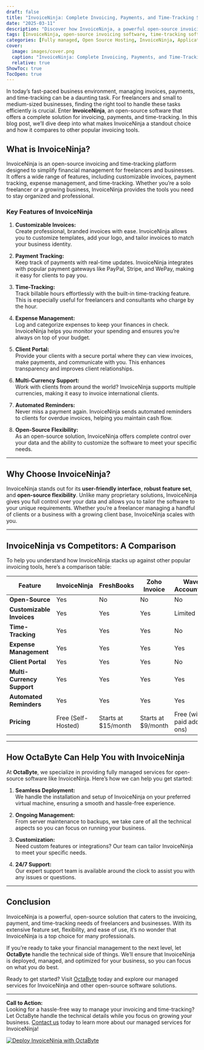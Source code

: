 ```yaml
---
draft: false
title: "InvoiceNinja: Complete Invoicing, Payments, and Time-Tracking Solution for Freelancers and Businesses"
date: "2025-03-11"
description: "Discover how InvoiceNinja, a powerful open-source invoicing and time-tracking software, can streamline your billing, payments, and client management. Perfect for freelancers and businesses, InvoiceNinja offers a fully customizable and feature-rich solution to manage your finances efficiently."
tags: [InvoiceNinja, open-source invoicing software, time-tracking software, freelancer invoicing, business invoicing, open-source billing software, InvoiceNinja vs competitors, InvoiceNinja features, InvoiceNinja benefits, managed invoicing solutions]
categories: [Fully managed, Open Source Hosting, InvoiceNinja, Applications, Crm Erp, Invoicing And Payments]
cover:
  image: images/cover.png
  caption: "InvoiceNinja: Complete Invoicing, Payments, and Time-Tracking Solution for Freelancers and Businesses"
  relative: true
ShowToc: true
TocOpen: true
---
```



In today’s fast-paced business environment, managing invoices, payments, and time-tracking can be a daunting task. For freelancers and small to medium-sized businesses, finding the right tool to handle these tasks efficiently is crucial. Enter **InvoiceNinja**, an open-source software that offers a complete solution for invoicing, payments, and time-tracking. In this blog post, we’ll dive deep into what makes InvoiceNinja a standout choice and how it compares to other popular invoicing tools.

## What is InvoiceNinja?

InvoiceNinja is an open-source invoicing and time-tracking platform designed to simplify financial management for freelancers and businesses. It offers a wide range of features, including customizable invoices, payment tracking, expense management, and time-tracking. Whether you’re a solo freelancer or a growing business, InvoiceNinja provides the tools you need to stay organized and professional.

### Key Features of InvoiceNinja

1. **Customizable Invoices:**  
   Create professional, branded invoices with ease. InvoiceNinja allows you to customize templates, add your logo, and tailor invoices to match your business identity.

2. **Payment Tracking:**  
   Keep track of payments with real-time updates. InvoiceNinja integrates with popular payment gateways like PayPal, Stripe, and WePay, making it easy for clients to pay you.

3. **Time-Tracking:**  
   Track billable hours effortlessly with the built-in time-tracking feature. This is especially useful for freelancers and consultants who charge by the hour.

4. **Expense Management:**  
   Log and categorize expenses to keep your finances in check. InvoiceNinja helps you monitor your spending and ensures you’re always on top of your budget.

5. **Client Portal:**  
   Provide your clients with a secure portal where they can view invoices, make payments, and communicate with you. This enhances transparency and improves client relationships.

6. **Multi-Currency Support:**  
   Work with clients from around the world? InvoiceNinja supports multiple currencies, making it easy to invoice international clients.

7. **Automated Reminders:**  
   Never miss a payment again. InvoiceNinja sends automated reminders to clients for overdue invoices, helping you maintain cash flow.

8. **Open-Source Flexibility:**  
   As an open-source solution, InvoiceNinja offers complete control over your data and the ability to customize the software to meet your specific needs.

---

## Why Choose InvoiceNinja?

InvoiceNinja stands out for its **user-friendly interface**, **robust feature set**, and **open-source flexibility**. Unlike many proprietary solutions, InvoiceNinja gives you full control over your data and allows you to tailor the software to your unique requirements. Whether you’re a freelancer managing a handful of clients or a business with a growing client base, InvoiceNinja scales with you.

---

## InvoiceNinja vs Competitors: A Comparison

To help you understand how InvoiceNinja stacks up against other popular invoicing tools, here’s a comparison table:

| Feature                | InvoiceNinja           | FreshBooks           | Zoho Invoice         | Wave Accounting       |
|------------------------|------------------------|----------------------|----------------------|-----------------------|
| **Open-Source**        | Yes                    | No                   | No                   | No                    |
| **Customizable Invoices** | Yes                | Yes                  | Yes                  | Limited               |
| **Time-Tracking**      | Yes                    | Yes                  | Yes                  | No                    |
| **Expense Management** | Yes                    | Yes                  | Yes                  | Yes                   |
| **Client Portal**      | Yes                    | Yes                  | Yes                  | No                    |
| **Multi-Currency Support** | Yes             | Yes                  | Yes                  | Yes                   |
| **Automated Reminders** | Yes                   | Yes                  | Yes                  | Yes                   |
| **Pricing**            | Free (Self-Hosted)     | Starts at $15/month  | Starts at $9/month   | Free (with paid add-ons) |

---

## How OctaByte Can Help You with InvoiceNinja

At **OctaByte**, we specialize in providing fully managed services for open-source software like InvoiceNinja. Here’s how we can help you get started:

1. **Seamless Deployment:**  
   We handle the installation and setup of InvoiceNinja on your preferred virtual machine, ensuring a smooth and hassle-free experience.

2. **Ongoing Management:**  
   From server maintenance to backups, we take care of all the technical aspects so you can focus on running your business.

3. **Customization:**  
   Need custom features or integrations? Our team can tailor InvoiceNinja to meet your specific needs.

4. **24/7 Support:**  
   Our expert support team is available around the clock to assist you with any issues or questions.

---

## Conclusion

InvoiceNinja is a powerful, open-source solution that caters to the invoicing, payment, and time-tracking needs of freelancers and businesses. With its extensive feature set, flexibility, and ease of use, it’s no wonder that InvoiceNinja is a top choice for many professionals.

If you’re ready to take your financial management to the next level, let **OctaByte** handle the technical side of things. We’ll ensure that InvoiceNinja is deployed, managed, and optimized for your business, so you can focus on what you do best.

Ready to get started? Visit [OctaByte](https://octabyte.io) today and explore our managed services for InvoiceNinja and other open-source software solutions.

---

**Call to Action:**  
Looking for a hassle-free way to manage your invoicing and time-tracking? Let OctaByte handle the technical details while you focus on growing your business. [Contact us](https://octabyte.io/contact) today to learn more about our managed services for InvoiceNinja!

[![Deploy InvoiceNinja with OctaByte](/images/deploy-on-octabyte.png)](https://octabyte.io/fully-managed-open-source-services/applications/crm-erp/invoiceninja)